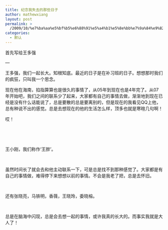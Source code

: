 ```yaml
---
title: 纪念我失去的那些日子
author: mathewxiang
layout: post
permalink: >
  /2009/10/%e7%ba%aa%e5%bf%b5%e6%88%91%e5%a4%b1%e5%8e%bb%e7%9a%84%e9%82%a3%e4%ba%9b%e6%97%a5%e5%ad%90/
categories:
  - 默认
---
```

首先写给王多强

—

王多强，我们一起长大。知根知底。最近的日子是在补习班的日子。想想那时我们的疯狂，只叫我一个思念。

现在他在海南，掐指算算也是很久的事情了，从05年到现在也是4年完了。从07年开始吧，我们之间的联系少了起来，大家都有自己的事情去做，渐渐地到现在已经是没有什么话能说了，总是要散的总是要离别的，但是现在的我看见QQ上他，总有种说不出的感觉。总是去想现在的他的生活怎么样，顶多也就是寒暄几句啊！

哎！

 

 

王小刚，我们称作‘王胖’。

 

虽然时间长了就会去和他主动联系一下，可是总是找不到那种感觉了。大家都是有自己的事情做，难得停下来想想以前的事情。不会是我老了把，总是去怀旧。

 

还有张晓亮，马铁明，香薇，王晓玲，委晓榕。

 

总是在脑海中闪现，总是会去想一起的事情，或许我真的长大的。而事实我就是大人了！
